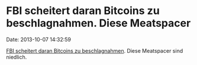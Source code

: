 FBI scheitert daran Bitcoins zu beschlagnahmen. Diese Meatspacer
================================================================

Date: 2013-10-07 14:32:59

[FBI scheitert daran Bitcoins zu
beschlagnahmen](http://www.theguardian.com/technology/2013/oct/07/fbi-bitcoin-silk-road-ross-ulbricht).
Diese Meatspacer sind niedlich.
